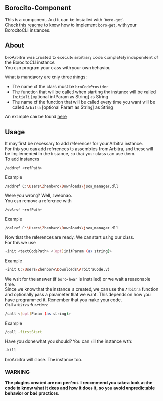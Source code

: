 ## Borocito-Component
This is a component. And it can be installed with '`boro-get`'.  
Check [this readme](https://github.com/Zhenboro/borocito-components/blob/dev/boro-get/README.md) to know how to implement `boro-get`, with your BorocitoCLI instances.  

## About
broArbitra was created to execute arbitrary code completely independent of the BorocitoCLI instance.  
You can program your class with your own behavior.  

What is mandatory are only three things:  
- The name of the class must be `broCodeProvider`  
- The function that will be called when starting the instance will be called `Initiali` [optional initParam as String] as String  
- The name of the function that will be called every time you want will be called `Arbitra` [optional Param as String] as String  

An example can be found [here](https://github.com/Zhenboro/borocito-components/blob/dev/broArbitra/ArbitraCode.vb)

## Usage
It may first be necessary to add references for your Arbitra instance.  
For this you can add references to assemblies from Arbitra, and these will be implemented in the instance, so that your class can use them.  
To add instances  
```sh
/addref <refPath>
```
Example  
```sh
/addref C:\Users\Zhenboro\Downloads\json_manager.dll
```
Were you wrong? Well, aweonao.  
You can remove a reference with  
```sh
/delref <refPath>
```
Example  
```sh
/delref C:\Users\Zhenboro\Downloads\json_manager.dll
```

Now that the references are ready. We can start using our class.  
For this we use:  
```sh
-init <textCodePath> <[opt]initParam (as string)>
```
Example  
```sh
-init C:\Users\Zhenboro\Downloads\ArbitraCode.vb
```
We wait for the answer (if `boro-hear` is installed) or we wait a reasonable time.  
Since we know that the instance is created, we can use the `Arbitra` function and optionally pass a parameter that we want. This depends on how you have programmed it. Remember that you make your code.  
Call `Arbitra` function:  
```sh
/call <[opt]Param (as string)>
```
Example  
```sh
/call -firstStart
```
Have you done what you should? You can kill the instance with:  
```sh
-kill
```
broArbitra will close. The instance too.

### WARNING
**The plugins created are not perfect. I recommend you take a look at the code to know what it does and how it does it, so you avoid unpredictable behavior or bad practices.**